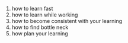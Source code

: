 1. how to learn fast 
2. how to learn while working 
3. how to become consistent with your learning 
4. how to find bottle neck 
5. how plan your learning 